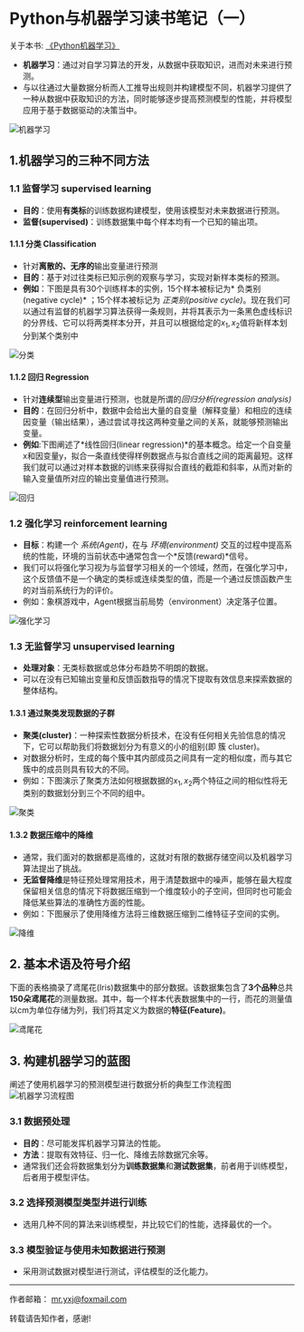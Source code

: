 # Python与机器学习读书笔记（一）

关于本书: [《Python机器学习》][0]

- **机器学习**：通过对自学习算法的开发，从数据中获取知识，进而对未来进行预测。
- 与以往通过大量数据分析而人工推导出规则并构建模型不同，机器学习提供了一种从数据中获取知识的方法，同时能够逐步提高预测模型的性能，并将模型应用于基于数据驱动的决策当中。

![机器学习][1]

## 1.机器学习的三种不同方法

### 1.1 监督学习 supervised learning

- **目的**：使用**有类标**的训练数据构建模型，使用该模型对未来数据进行预测。
- **监督(supervised)**：训练数据集中每个样本均有一个已知的输出项。

#### 1.1.1 分类 Classification

- 针对**离散的、无序的**输出变量进行预测
- **目的**：基于对过往类标已知示例的观察与学习，实现对新样本类标的预测。
- **例如**：下图是具有30个训练样本的实例，15个样本被标记为* 负类别(negative cycle)*  ；15个样本被标记为 *正类别(positive cycle)*。现在我们可以通过有监督的机器学习算法获得一条规则，并将其表示为一条黑色虚线标识的分界线、它可以将两类样本分开，并且可以根据给定的$x_1, x_2$值将新样本划分到某个类别中

![分类][2]

#### 1.1.2 回归 Regression

- 针对**连续型**输出变量进行预测，也就是所谓的*回归分析(regression analysis)*
- **目的**：在回归分析中，数据中会给出大量的自变量（解释变量）和相应的连续因变量（输出结果），通过尝试寻找这两种变量之间的关系，就能够预测输出变量。
- **例如**:下图阐述了*线性回归(linear regression)*的基本概念。给定一个自变量x和因变量y，拟合一条直线使得样例数据点与拟合直线之间的距离最短。这样我们就可以通过对样本数据的训练来获得拟合直线的截距和斜率，从而对新的输入变量值所对应的输出变量值进行预测。

![回归][3]

### 1.2 强化学习 reinforcement learning

- **目标**：构建一个 *系统(Agent)*，在与 *环境(environment)* 交互的过程中提高系统的性能，环境的当前状态中通常包含一个*反馈(reward)*信号。
- 我们可以将强化学习视为与监督学习相关的一个领域，然而，在强化学习中，这个反馈值不是一个确定的类标或连续类型的值，而是一个通过反馈函数产生的对当前系统行为的评价。
- 例如：象棋游戏中，Agent根据当前局势（environment）决定落子位置。

![强化学习][4]

### 1.3 无监督学习 unsupervised learning

- **处理对象**：无类标数据或总体分布趋势不明朗的数据。
- 可以在没有已知输出变量和反馈函数指导的情况下提取有效信息来探索数据的整体结构。

#### 1.3.1 通过聚类发现数据的子群

- **聚类(cluster)**：一种探索性数据分析技术，在没有任何相关先验信息的情况下，它可以帮助我们将数据划分为有意义的小的组别(即 簇 cluster)。
- 对数据分析时，生成的每个簇中其内部成员之间具有一定的相似度，而与其它簇中的成员则具有较大的不同。
- 例如：下图演示了聚类方法如何根据数据的$x_1, x_2$两个特征之间的相似性将无类别的数据划分到三个不同的组中。

![聚类][5]

#### 1.3.2 数据压缩中的降维

- 通常，我们面对的数据都是高维的，这就对有限的数据存储空间以及机器学习算法提出了挑战。
- **无监督降维**是特征预处理常用技术，用于清楚数据中的噪声，能够在最大程度保留相关信息的情况下将数据压缩到一个维度较小的子空间，但同时也可能会降低某些算法的准确性方面的性能。
- 例如：下图展示了使用降维方法将三维数据压缩到二维特征子空间的实例。

![降维][6]

## 2. 基本术语及符号介绍

下面的表格摘录了鸢尾花(Iris)数据集中的部分数据。该数据集包含了**3个品种**总共**150朵鸢尾花**的测量数据。其中，每一个样本代表数据集中的一行，而花的测量值以cm为单位存储为列，我们将其定义为数据的**特征(Feature)**。

![鸢尾花][7]

## 3. 构建机器学习的蓝图

阐述了使用机器学习的预测模型进行数据分析的典型工作流程图
![机器学习流程图][9]

### 3.1 数据预处理

- **目的**：尽可能发挥机器学习算法的性能。
- **方法**：提取有效特征、归一化、降维去除数据冗余等。
- 通常我们还会将数据集划分为**训练数据集**和**测试数据集**，前者用于训练模型，后者用于模型评估。

### 3.2 选择预测模型类型并进行训练

- 选用几种不同的算法来训练模型，并比较它们的性能，选择最优的一个。

### 3.3 模型验证与使用未知数据进行预测

- 采用测试数据对模型进行测试，评估模型的泛化能力。

---
作者邮箱： mr.yxj@foxmail.com

转载请告知作者，感谢!

[0]:https://book.douban.com/subject/27000110/
[1]:https://github.com/KARL13YAN/pictures-for-my-blogs/raw/master/pythonML/ml.png
[2]:https://github.com/KARL13YAN/pictures-for-my-blogs/raw/master/pythonML/classification.png
[3]:https://github.com/KARL13YAN/pictures-for-my-blogs/raw/master/pythonML/regression.png
[4]:https://github.com/KARL13YAN/pictures-for-my-blogs/raw/master/pythonML/reinforcement%20learning.png
[5]:https://github.com/KARL13YAN/pictures-for-my-blogs/raw/master/pythonML/cluster.png
[6]:https://github.com/KARL13YAN/pictures-for-my-blogs/raw/master/pythonML/dimensionality%20reduction.png
[7]:https://github.com/KARL13YAN/pictures-for-my-blogs/raw/master/pythonML/iris.png
[8]:https://github.com/KARL13YAN/pictures-for-my-blogs/raw/master/pythonML/notations.png
[9]:https://github.com/KARL13YAN/pictures-for-my-blogs/raw/master/pythonML/ml%20detail.png